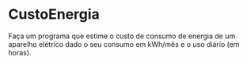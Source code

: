 # CustoEnergia
Faça um programa que estime o custo de consumo de energia de um aparelho elétrico dado o seu consumo em kWh/mês e o uso diário (em horas).

